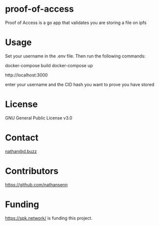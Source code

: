 # proof-of-access
Proof of Access is a go app that validates you are storing a file on ipfs

# Usage
Set your username in the .env file. Then run the following commands:

docker-compose build
docker-compose up

http://localhost:3000

enter your username and the CID hash you want to prove you have stored

# License
GNU General Public License v3.0

# Contact
nathan@d.buzz

# Contributors
https://github.com/nathansenn

# Funding
https://spk.network/ is funding this project.




